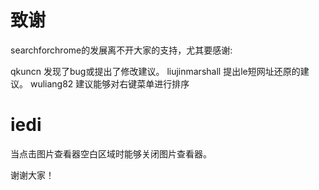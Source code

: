 # 致谢 #

searchforchrome的发展离不开大家的支持，尤其要感谢:

qkuncn
发现了bug或提出了修改建议。
liujinmarshall
提出le短网址还原的建议。
wuliang82
建议能够对右键菜单进行排序
# iedi #
当点击图片查看器空白区域时能够关闭图片查看器。

谢谢大家！